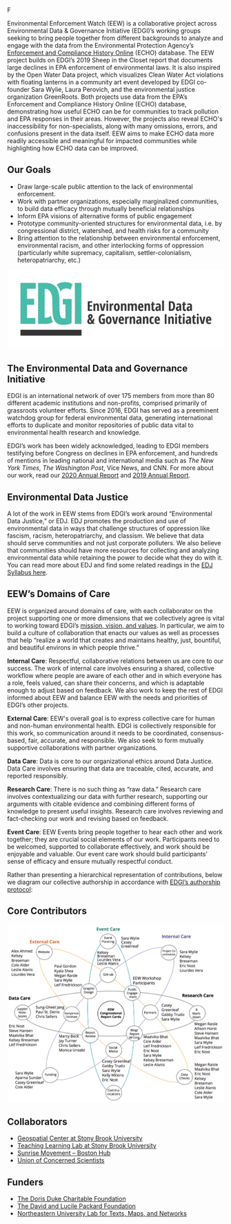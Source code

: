 F<!--This is the main content file to edit for this page. It is embedded in src/pages/about.js. The page title comes from the .json in this same folder.-->

<!--The text at the top of this page is pulled from `eew-desc.md` in this folder-->

Environmental Enforcement Watch (EEW) is a collaborative project across Environmental Data & Governance Initiative (EDGI)’s working groups seeking to bring people together from different backgrounds to analyze and engage with the data from the Environmental Protection Agency’s [Enforcement and Compliance History Online](https://echo.epa.gov/) (ECHO) database.
The EEW project builds on EDGI’s 2019 Sheep in the Closet report that documents large declines in EPA enforcement of environmental laws. It is also inspired by the Open Water Data project, which visualizes Clean Water Act violations with floating lanterns in a community art event developed by EDGI co-founder Sara Wylie, Laura Perovich, and the environmental justice organization GreenRoots. Both projects use data from the EPA’s Enforcement and Compliance History Online (ECHO) database, demonstrating how useful ECHO can be for communities to track pollution and EPA responses in their areas. However, the projects also reveal ECHO's inaccessibility for non-specialists, along with many omissions, errors, and confusions present in the data itself. EEW aims to make ECHO data more readily accessible and meaningful for impacted communities while highlighting how ECHO data can be improved.

## Our Goals
* Draw large-scale public attention to the lack of environmental enforcement.
* Work with partner organizations, especially marginalized communities, to build data efficacy through mutually beneficial relationships
* Inform EPA visions of alternative forms of public engagement
* Prototype community-oriented structures for environmental data, i.e. by congressional district, watershed, and health risks for a community
* Bring attention to the relationship between environmental enforcement, environmental racism, and other interlocking forms of oppression (particularly white supremacy, capitalism, settler-colonialism, heteropatriarchy, etc.)

![Environmental Data and Governance Initiative logo](./EDGI-logo.png)

## The Environmental Data and Governance Initiative
EDGI is an international network of over 175 members from more than 80 different academic institutions and non-profits, comprised primarily of grassroots volunteer efforts. Since 2016, EDGI has served as a preeminent watchdog group for federal environmental data, generating international efforts to duplicate and monitor repositories of public data vital to environmental health research and knowledge.

EDGI’s work has been widely acknowledged, leading to EDGI members testifying before Congress on declines in EPA enforcement, and hundreds of mentions in leading national and international media such as *The New York Times*, *The Washington Post*, Vice News, and CNN. For more about our work, read our [2020 Annual Report](https://envirodatagov.org/publication/edgi-annual-report-2020/) and [2019 Annual Report](https://envirodatagov.org/publication/edgi-annual-report-2019/). 

## Environmental Data Justice
A lot of the work in EEW stems from EDGI’s work around “Environmental Data Justice,” or EDJ. EDJ promotes the production and use of environmental data in ways that challenge structures of oppression like fascism, racism, heteropatriarchy, and classism. We believe that data should serve communities and not just corporate polluters. We also believe that communities should have more resources for collecting and analyzing environmental data while retaining the power to decide what they do with it. You can read more about EDJ and find some related readings in the [EDJ Syllabus here](https://drive.google.com/drive/folders/1F0N3NOxcZBmlDW57IyAnSTQ8XZtESEn1).

## EEW’s Domains of Care 
EEW is organized around domains of care, with each collaborator on the project supporting one or more dimensions that we collectively agree is vital to working toward EDGI’s [mission, vision, and values](https://envirodatagov.org/about/mission-vision-values/#:~:text=EDGI%20fosters%20the%20stewardship%20and,enable%20government%20and%20industry%20accountability.). In particular, we aim to build a culture of collaboration that enacts our values as well as processes that help “realize a world that creates and maintains healthy, just, bountiful, and beautiful environs in which people thrive.” 

**Internal Care**: Respectful, collaborative relations between us are core to our success. The work of internal care involves ensuring a shared, collective workflow where people are aware of each other and in which everyone has a role, feels valued, can share their concerns, and which is adaptable enough to adjust based on feedback. We also work to keep the rest of EDGI informed about EEW and balance EEW with the needs and priorities of EDGI’s other projects.

**External Care**: EEW's overall goal is to express collective care for human and non-human environmental health. EDGI is collectively responsible for this work, so communication around it needs to be coordinated, consensus-based, fair, accurate, and responsible. We also seek to form mutually supportive collaborations with partner organizations.

**Data Care**: Data is core to our organizational ethics around Data Justice. Data Care involves ensuring that data are traceable, cited, accurate, and reported responsibly.

**Research Care**: There is no such thing as “raw data.” Research care involves contextualizing our data with further research, supporting our arguments with citable evidence and combining different forms of knowledge to present useful insights. Research care involves reviewing and fact-checking our work and revising based on feedback.

**Event Care**: EEW Events bring people together to hear each other and work together; they are crucial social elements of our work. Participants need to be welcomed, supported to collaborate effectively, and work should be enjoyable and valuable. Our event care work should build participants’ sense of efficacy and ensure mutually respectful conduct.

Rather than presenting a hierarchical representation of contributions, below we diagram our collective authorship in accordance with [EDGI’s authorship protocol](https://docs.google.com/document/d/1SZeIVuJ4kjosq9GXTx8AauEF4RJYOftYyuPsj68kVck/edit#heading=h.k0ozbm3wj762): 

## Core Contributors
![Diagram listing the names of core contributors on the EEW project, arranged by fields of care (data care, external care, event care, internal care, and research care)](./EEW_Authorship.png)

## Collaborators
- <a href="https://www.stonybrook.edu/commcms/gss/" target=_blank >Geospatial Center at Stony Brook University</a>
- <a href="http://apps.tlt.stonybrook.edu/" target=_blank >Teaching Learning Lab at Stony Brook University</a>
- <a href="http://www.facebook.com/SunriseBoston/" target=_blank >Sunrise Movement – Boston Hub</a>
- <a href="https://www.ucsusa.org//" target=_blank >Union of Concerned Scientists</a>

## Funders
- <a href="https://www.ddcf.org/" target=_blank >The Doris Duke Charitable Foundation</a>
- <a href="https://www.packard.org/" target=_blank >The David and Lucile Packard Foundation</a>
- <a href="https://web.northeastern.edu/nulab/" target=_blank >Northeastern University Lab for Texts, Maps, and Networks</a>
